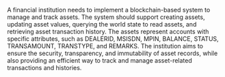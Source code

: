 A financial institution needs to implement a blockchain-based system to manage
and track assets. The system should support creating assets, updating asset values,
querying the world state to read assets, and retrieving asset transaction history. The
assets represent accounts with specific attributes, such as DEALERID, MSISDN,
MPIN, BALANCE, STATUS, TRANSAMOUNT, TRANSTYPE, and REMARKS. The
institution aims to ensure the security, transparency, and immutability of asset
records, while also providing an efficient way to track and manage asset-related
transactions and histories.


